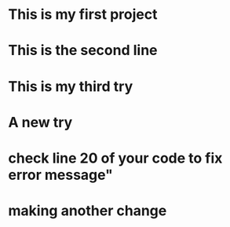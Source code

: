 # This is my first project
# This is the second line
# This is my third try
# A new try
# check line 20 of your code to fix error message"
# making another change 